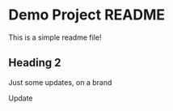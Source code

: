 # Demo Project README

This is a simple readme file!

## Heading 2

Just some updates, on a brand

Update